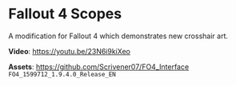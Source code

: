 # Fallout 4 Scopes
A modification for Fallout 4 which demonstrates new crosshair art.

**Video**: https://youtu.be/23N6i9kiXeo

**Assets**: https://github.com/Scrivener07/FO4_Interface `FO4_1599712_1.9.4.0_Release_EN`
